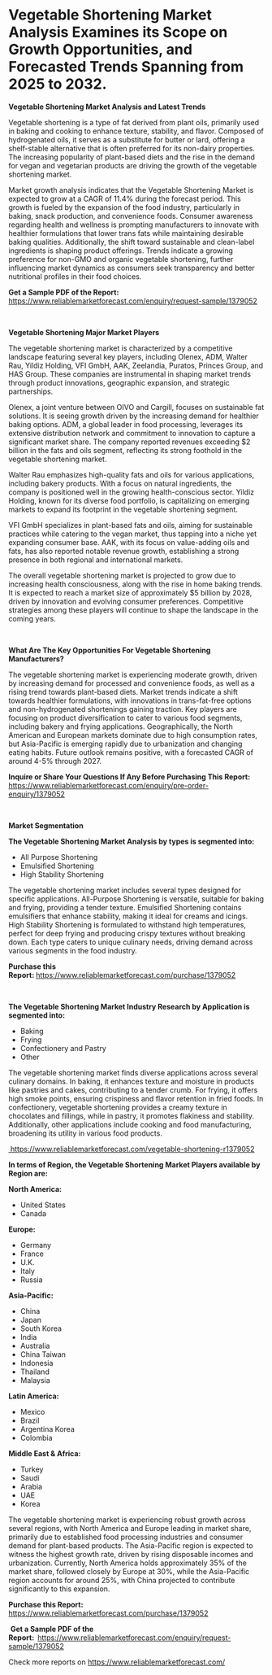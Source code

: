 <p><h1>Vegetable Shortening Market Analysis Examines its Scope on Growth Opportunities, and Forecasted Trends Spanning from 2025 to 2032.</h1></p><p><strong>Vegetable Shortening Market Analysis and Latest Trends</strong></p>
<p><p>Vegetable shortening is a type of fat derived from plant oils, primarily used in baking and cooking to enhance texture, stability, and flavor. Composed of hydrogenated oils, it serves as a substitute for butter or lard, offering a shelf-stable alternative that is often preferred for its non-dairy properties. The increasing popularity of plant-based diets and the rise in the demand for vegan and vegetarian products are driving the growth of the vegetable shortening market.</p><p>Market growth analysis indicates that the Vegetable Shortening Market is expected to grow at a CAGR of 11.4% during the forecast period. This growth is fueled by the expansion of the food industry, particularly in baking, snack production, and convenience foods. Consumer awareness regarding health and wellness is prompting manufacturers to innovate with healthier formulations that lower trans fats while maintaining desirable baking qualities. Additionally, the shift toward sustainable and clean-label ingredients is shaping product offerings. Trends indicate a growing preference for non-GMO and organic vegetable shortening, further influencing market dynamics as consumers seek transparency and better nutritional profiles in their food choices.</p></p>
<p><strong>Get a Sample PDF of the Report:&nbsp;</strong> <a href="https://www.reliablemarketforecast.com/enquiry/request-sample/1379052?utm_campaign=2230&utm_medium=2&utm_source=Github&utm_content=ia&utm_term=15022025&utm_id=vegetable-shortening">https://www.reliablemarketforecast.com/enquiry/request-sample/1379052</a></p>
<p>&nbsp;</p>
<p><strong>Vegetable Shortening Major Market Players</strong></p>
<p><p>The vegetable shortening market is characterized by a competitive landscape featuring several key players, including Olenex, ADM, Walter Rau, Yildiz Holding, VFI GmbH, AAK, Zeelandia, Puratos, Princes Group, and HAS Group. These companies are instrumental in shaping market trends through product innovations, geographic expansion, and strategic partnerships.</p><p>Olenex, a joint venture between OIVO and Cargill, focuses on sustainable fat solutions. It is seeing growth driven by the increasing demand for healthier baking options. ADM, a global leader in food processing, leverages its extensive distribution network and commitment to innovation to capture a significant market share. The company reported revenues exceeding $2 billion in the fats and oils segment, reflecting its strong foothold in the vegetable shortening market.</p><p>Walter Rau emphasizes high-quality fats and oils for various applications, including bakery products. With a focus on natural ingredients, the company is positioned well in the growing health-conscious sector. Yildiz Holding, known for its diverse food portfolio, is capitalizing on emerging markets to expand its footprint in the vegetable shortening segment.</p><p>VFI GmbH specializes in plant-based fats and oils, aiming for sustainable practices while catering to the vegan market, thus tapping into a niche yet expanding consumer base. AAK, with its focus on value-adding oils and fats, has also reported notable revenue growth, establishing a strong presence in both regional and international markets.</p><p>The overall vegetable shortening market is projected to grow due to increasing health consciousness, along with the rise in home baking trends. It is expected to reach a market size of approximately $5 billion by 2028, driven by innovation and evolving consumer preferences. Competitive strategies among these players will continue to shape the landscape in the coming years.</p></p>
<p>&nbsp;</p>
<p><strong>What Are The Key Opportunities For Vegetable Shortening Manufacturers?</strong></p>
<p><p>The vegetable shortening market is experiencing moderate growth, driven by increasing demand for processed and convenience foods, as well as a rising trend towards plant-based diets. Market trends indicate a shift towards healthier formulations, with innovations in trans-fat-free options and non-hydrogenated shortenings gaining traction. Key players are focusing on product diversification to cater to various food segments, including bakery and frying applications. Geographically, the North American and European markets dominate due to high consumption rates, but Asia-Pacific is emerging rapidly due to urbanization and changing eating habits. Future outlook remains positive, with a forecasted CAGR of around 4-5% through 2027.</p></p>
<p><strong>Inquire or Share Your Questions If Any Before Purchasing This Report:</strong> <a href="https://www.reliablemarketforecast.com/enquiry/pre-order-enquiry/1379052?utm_campaign=2230&utm_medium=2&utm_source=Github&utm_content=ia&utm_term=15022025&utm_id=vegetable-shortening">https://www.reliablemarketforecast.com/enquiry/pre-order-enquiry/1379052</a></p>
<p>&nbsp;</p>
<p><strong>Market Segmentation</strong></p>
<p><strong>The Vegetable Shortening Market Analysis by types is segmented into:</strong></p>
<p><ul><li>All Purpose Shortening</li><li>Emulsified Shortening</li><li>High Stability Shortening</li></ul></p>
<p><p>The vegetable shortening market includes several types designed for specific applications. All-Purpose Shortening is versatile, suitable for baking and frying, providing a tender texture. Emulsified Shortening contains emulsifiers that enhance stability, making it ideal for creams and icings. High Stability Shortening is formulated to withstand high temperatures, perfect for deep frying and producing crispy textures without breaking down. Each type caters to unique culinary needs, driving demand across various segments in the food industry.</p></p>
<p><strong>Purchase this Report:&nbsp;</strong><a href="https://www.reliablemarketforecast.com/purchase/1379052?utm_campaign=2230&utm_medium=2&utm_source=Github&utm_content=ia&utm_term=15022025&utm_id=vegetable-shortening">https://www.reliablemarketforecast.com/purchase/1379052</a></p>
<p>&nbsp;</p>
<p><strong>The Vegetable Shortening Market Industry Research by Application is segmented into:</strong></p>
<p><ul><li>Baking</li><li>Frying</li><li>Confectionery and Pastry</li><li>Other</li></ul></p>
<p><p>The vegetable shortening market finds diverse applications across several culinary domains. In baking, it enhances texture and moisture in products like pastries and cakes, contributing to a tender crumb. For frying, it offers high smoke points, ensuring crispiness and flavor retention in fried foods. In confectionery, vegetable shortening provides a creamy texture in chocolates and fillings, while in pastry, it promotes flakiness and stability. Additionally, other applications include cooking and food manufacturing, broadening its utility in various food products.</p></p>
<p><a href="https://www.reliablemarketforecast.com/vegetable-shortening-r1379052?utm_campaign=2230&utm_medium=2&utm_source=Github&utm_content=ia&utm_term=15022025&utm_id=vegetable-shortening">&nbsp;https://www.reliablemarketforecast.com/vegetable-shortening-r1379052</a></p>
<p><strong>In terms of Region, the Vegetable Shortening Market Players available by Region are:</strong></p>
<p>
    <p> <strong> North America: </strong>
        <ul>
            <li>United States</li>
            <li>Canada</li>
        </ul>
        </p> 
    <p> <strong> Europe: </strong>
        <ul>
            <li>Germany</li>
            <li>France</li>
            <li>U.K.</li>
            <li>Italy</li>
            <li>Russia</li>
        </ul>
        </p> 
    <p> <strong> Asia-Pacific: </strong>
        <ul>
            <li>China</li>
            <li>Japan</li>
            <li>South Korea</li>
            <li>India</li>
            <li>Australia</li>
            <li>China Taiwan</li>
            <li>Indonesia</li>
            <li>Thailand</li>
            <li>Malaysia</li>
        </ul>
        </p> 
    <p> <strong> Latin America: </strong>
        <ul>
            <li>Mexico</li>
            <li>Brazil</li>
            <li>Argentina Korea</li>
            <li>Colombia</li>
        </ul>
        </p> 
    <p> <strong> Middle East & Africa: </strong>
        <ul>
            <li>Turkey</li>
            <li>Saudi</li>
            <li>Arabia</li>
            <li>UAE</li>
            <li>Korea</li>
        </ul>
    </p>
    </p>
<p><p>The vegetable shortening market is experiencing robust growth across several regions, with North America and Europe leading in market share, primarily due to established food processing industries and consumer demand for plant-based products. The Asia-Pacific region is expected to witness the highest growth rate, driven by rising disposable incomes and urbanization. Currently, North America holds approximately 35% of the market share, followed closely by Europe at 30%, while the Asia-Pacific region accounts for around 25%, with China projected to contribute significantly to this expansion.</p></p>
<p><strong>Purchase this Report: </strong><a href="https://www.reliablemarketforecast.com/purchase/1379052?utm_campaign=2230&utm_medium=2&utm_source=Github&utm_content=ia&utm_term=15022025&utm_id=vegetable-shortening">https://www.reliablemarketforecast.com/purchase/1379052</a></p>
<p>&nbsp;<strong>Get a Sample PDF of the Report:&nbsp;&nbsp;</strong><a href="https://www.reliablemarketforecast.com/enquiry/request-sample/1379052?utm_campaign=2230&utm_medium=2&utm_source=Github&utm_content=ia&utm_term=15022025&utm_id=vegetable-shortening">https://www.reliablemarketforecast.com/enquiry/request-sample/1379052</a></p>
<p><strong></strong></p>
<p>Check more reports on <a href="https://www.reliablemarketforecast.com/?utm_campaign=2230&utm_medium=2&utm_source=Github&utm_content=ia&utm_term=15022025&utm_id=vegetable-shortening">https://www.reliablemarketforecast.com/</a></p>